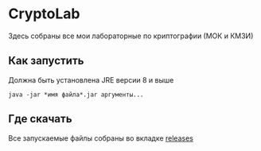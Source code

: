 # CryptoLab
Здесь собраны все мои лабораторные по криптографии (МОК и КМЗИ)

## Как запустить

Должна быть установлена JRE версии 8 и выше

`java -jar *имя файла*.jar аргументы...`

## Где скачать
Все запускаемые файлы собраны во вкладке [releases](https://github.com/brdby/CryptoLab/releases)